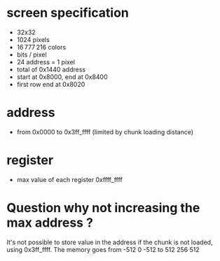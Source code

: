 # screen specification
- 32x32
- 1024 pixels
- 16 777 216 colors
-  bits / pixel
- 24 address = 1 pixel
- total of 0x1440 address
- start at 0x8000, end at 0x8400
- first row end at 0x8020

# address
- from 0x0000 to 0x3ff_ffff
(limited by chunk loading distance)

# register
- max value of each register 0xffff_ffff


# Question why not increasing the max address ?
It's not possible to store value in the address if the chunk is not loaded, using 0x3ff_ffff.
The memory goes from -512 0 -512 to 512 256 512